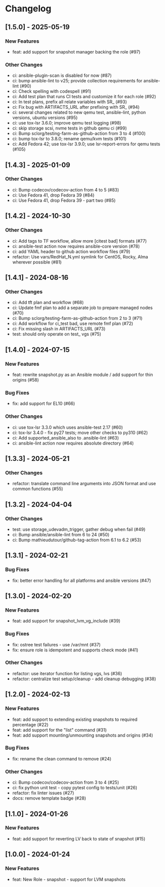 Changelog
=========

[1.5.0] - 2025-05-19
--------------------

### New Features

- feat: add support for snapshot manager backing the role (#97)

### Other Changes

- ci: ansible-plugin-scan is disabled for now (#87)
- ci: bump ansible-lint to v25; provide collection requirements for ansible-lint (#90)
- ci: Check spelling with codespell (#91)
- ci: Add test plan that runs CI tests and customize it for each role (#92)
- ci: In test plans, prefix all relate variables with SR_ (#93)
- ci: Fix bug with ARTIFACTS_URL after prefixing with SR_ (#94)
- ci: several changes related to new qemu test, ansible-lint, python versions, ubuntu versions (#95)
- ci: use tox-lsr 3.6.0; improve qemu test logging (#98)
- ci: skip storage scsi, nvme tests in github qemu ci (#99)
- ci: Bump sclorg/testing-farm-as-github-action from 3 to 4 (#100)
- ci: bump tox-lsr to 3.8.0; rename qemu/kvm tests (#101)
- ci: Add Fedora 42; use tox-lsr 3.9.0; use lsr-report-errors for qemu tests (#105)

[1.4.3] - 2025-01-09
--------------------

### Other Changes

- ci: Bump codecov/codecov-action from 4 to 5 (#83)
- ci: Use Fedora 41, drop Fedora 39 (#84)
- ci: Use Fedora 41, drop Fedora 39 - part two (#85)

[1.4.2] - 2024-10-30
--------------------

### Other Changes

- ci: Add tags to TF workflow, allow more [citest bad] formats (#77)
- ci: ansible-test action now requires ansible-core version (#78)
- ci: add YAML header to github action workflow files (#79)
- refactor: Use vars/RedHat_N.yml symlink for CentOS, Rocky, Alma wherever possible (#81)

[1.4.1] - 2024-08-16
--------------------

### Other Changes

- ci: Add tft plan and workflow (#68)
- ci: Update fmf plan to add a separate job to prepare managed nodes (#70)
- ci: Bump sclorg/testing-farm-as-github-action from 2 to 3 (#71)
- ci: Add workflow for ci_test bad, use remote fmf plan (#72)
- ci: Fix missing slash in ARTIFACTS_URL (#73)
- test: should only operate on test_ vgs (#75)

[1.4.0] - 2024-07-15
--------------------

### New Features

- feat: rewrite snapshot.py as an Ansible module / add support for thin origins (#58)

### Bug Fixes

- fix: add support for EL10 (#66)

### Other Changes

- ci: use tox-lsr 3.3.0 which uses ansible-test 2.17 (#60)
- ci: tox-lsr 3.4.0 - fix py27 tests; move other checks to py310 (#62)
- ci: Add supported_ansible_also to .ansible-lint (#63)
- ci: ansible-lint action now requires absolute directory (#64)

[1.3.3] - 2024-05-21
--------------------

### Other Changes

- refactor: translate command line arguments into JSON format and use common functions  (#55)

[1.3.2] - 2024-04-04
--------------------

### Other Changes

- test: use storage_udevadm_trigger, gather debug when fail (#49)
- ci: Bump ansible/ansible-lint from 6 to 24 (#50)
- ci: Bump mathieudutour/github-tag-action from 6.1 to 6.2 (#53)

[1.3.1] - 2024-02-21
--------------------

### Bug Fixes

- fix: better error handling for all platforms and ansible versions (#47)

[1.3.0] - 2024-02-20
--------------------

### New Features

- feat: add support for snapshot_lvm_vg_include (#39)

### Bug Fixes

- fix: ostree test failures - use /var/mnt (#37)
- fix: ensure role is idempotent and supports check mode (#41)

### Other Changes

- refactor: use iterator function for listing vgs, lvs (#36)
- refactor: centralize test setup/cleanup - add cleanup debugging (#38)

[1.2.0] - 2024-02-13
--------------------

### New Features

- feat: add support to extending existing snapshots to required percentage (#22)
- feat: add support for the "list" command (#31)
- feat: add support mounting/unmounting snapshots and origins (#34)

### Bug Fixes

- fix: rename the clean command to remove (#24)

### Other Changes

- ci: Bump codecov/codecov-action from 3 to 4 (#25)
- ci: fix python unit test - copy pytest config to tests/unit (#26)
- refactor: fix linter issues (#27)
- docs: remove template badge (#28)

[1.1.0] - 2024-01-26
--------------------

### New Features

- feat: add support for reverting LV back to state of snapshot  (#15)

[1.0.0] - 2024-01-24
--------------------

### New Features

- feat: New Role - snapshot - support for LVM snapshots
